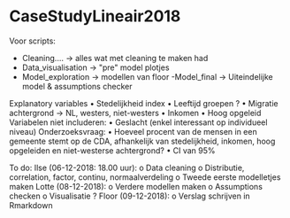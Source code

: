 # CaseStudyLineair2018

Voor scripts:
- Cleaning.... -> alles wat met cleaning te maken had
- Data_visualisation -> "pre" model plotjes
- Model_exploration -> modellen van floor
-Model_final -> Uiteindelijke model & assumptions checker

Explanatory variables
•	Stedelijkheid index
•	Leeftijd groepen ?
•	Migratie achtergrond -> NL, westers, niet-westers 
•	Inkomen
•	Hoog opgeleid
Variabelen niet includeren:
•	Geslacht (enkel interessant op individueel niveau)
Onderzoeksvraag:
•	Hoeveel procent van de mensen in een gemeente stemt op de CDA, afhankelijk van stedelijkheid, inkomen, hoog opgeleiden en niet-westerse achtergrond?
•	CI van 95%

To do:
Ilse (06-12-2018: 18.00 uur):
o	Data cleaning
o	Distributie, correlation, factor, continu, normaalverdeling
o	Tweede eerste modelletjes maken
Lotte (08-12-2018):
o	Verdere modellen maken
o	Assumptions checken
o	Visualisatie ?
Floor (09-12-2018):
o	Verslag schrijven in Rmarkdown
